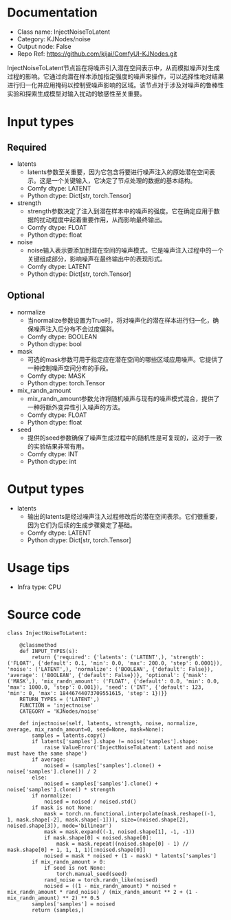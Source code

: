 # Documentation
- Class name: InjectNoiseToLatent
- Category: KJNodes/noise
- Output node: False
- Repo Ref: https://github.com/kijai/ComfyUI-KJNodes.git

InjectNoiseToLatent节点旨在将噪声引入潜在空间表示中，从而模拟噪声对生成过程的影响。它通过向潜在样本添加指定强度的噪声来操作，可以选择性地对结果进行归一化并应用掩码以控制受噪声影响的区域。该节点对于涉及对噪声的鲁棒性实验和探索生成模型对输入扰动的敏感性至关重要。

# Input types
## Required
- latents
    - latents参数至关重要，因为它包含将要进行噪声注入的原始潜在空间表示。这是一个关键输入，它决定了节点处理的数据的基本结构。
    - Comfy dtype: LATENT
    - Python dtype: Dict[str, torch.Tensor]
- strength
    - strength参数决定了注入到潜在样本中的噪声的强度。它在确定应用于数据的扰动程度中起着重要作用，从而影响最终输出。
    - Comfy dtype: FLOAT
    - Python dtype: float
- noise
    - noise输入表示要添加到潜在空间的噪声模式。它是噪声注入过程中的一个关键组成部分，影响噪声在最终输出中的表现形式。
    - Comfy dtype: LATENT
    - Python dtype: Dict[str, torch.Tensor]
## Optional
- normalize
    - 当normalize参数设置为True时，将对噪声化的潜在样本进行归一化，确保噪声注入后分布不会过度偏斜。
    - Comfy dtype: BOOLEAN
    - Python dtype: bool
- mask
    - 可选的mask参数可用于指定应在潜在空间的哪些区域应用噪声。它提供了一种控制噪声空间分布的手段。
    - Comfy dtype: MASK
    - Python dtype: torch.Tensor
- mix_randn_amount
    - mix_randn_amount参数允许将随机噪声与现有的噪声模式混合，提供了一种将额外变异性引入噪声的方法。
    - Comfy dtype: FLOAT
    - Python dtype: float
- seed
    - 提供的seed参数确保了噪声生成过程中的随机性是可复现的，这对于一致的实验结果非常有用。
    - Comfy dtype: INT
    - Python dtype: int

# Output types
- latents
    - 输出的latents是经过噪声注入过程修改后的潜在空间表示。它们很重要，因为它们为后续的生成步骤奠定了基础。
    - Comfy dtype: LATENT
    - Python dtype: Dict[str, torch.Tensor]

# Usage tips
- Infra type: CPU

# Source code
```
class InjectNoiseToLatent:

    @classmethod
    def INPUT_TYPES(s):
        return {'required': {'latents': ('LATENT',), 'strength': ('FLOAT', {'default': 0.1, 'min': 0.0, 'max': 200.0, 'step': 0.0001}), 'noise': ('LATENT',), 'normalize': ('BOOLEAN', {'default': False}), 'average': ('BOOLEAN', {'default': False})}, 'optional': {'mask': ('MASK',), 'mix_randn_amount': ('FLOAT', {'default': 0.0, 'min': 0.0, 'max': 1000.0, 'step': 0.001}), 'seed': ('INT', {'default': 123, 'min': 0, 'max': 18446744073709551615, 'step': 1})}}
    RETURN_TYPES = ('LATENT',)
    FUNCTION = 'injectnoise'
    CATEGORY = 'KJNodes/noise'

    def injectnoise(self, latents, strength, noise, normalize, average, mix_randn_amount=0, seed=None, mask=None):
        samples = latents.copy()
        if latents['samples'].shape != noise['samples'].shape:
            raise ValueError('InjectNoiseToLatent: Latent and noise must have the same shape')
        if average:
            noised = (samples['samples'].clone() + noise['samples'].clone()) / 2
        else:
            noised = samples['samples'].clone() + noise['samples'].clone() * strength
        if normalize:
            noised = noised / noised.std()
        if mask is not None:
            mask = torch.nn.functional.interpolate(mask.reshape((-1, 1, mask.shape[-2], mask.shape[-1])), size=(noised.shape[2], noised.shape[3]), mode='bilinear')
            mask = mask.expand((-1, noised.shape[1], -1, -1))
            if mask.shape[0] < noised.shape[0]:
                mask = mask.repeat((noised.shape[0] - 1) // mask.shape[0] + 1, 1, 1, 1)[:noised.shape[0]]
            noised = mask * noised + (1 - mask) * latents['samples']
        if mix_randn_amount > 0:
            if seed is not None:
                torch.manual_seed(seed)
            rand_noise = torch.randn_like(noised)
            noised = ((1 - mix_randn_amount) * noised + mix_randn_amount * rand_noise) / (mix_randn_amount ** 2 + (1 - mix_randn_amount) ** 2) ** 0.5
        samples['samples'] = noised
        return (samples,)
```